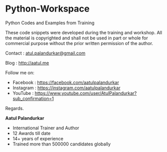 # Python-Workspace
Python Codes and Examples from Training

These code snippets were developed during the training and workshop. All the material is copyrighted and shall not be used in part or whole for commercial purpose without the prior written permission of the author.

Contact : atul.palandurkar@gmail.com

Blog : http://aatul.me

Follow me on:
- Facebook : https://facebook.com/aatulpalandurkar
- Instagram : https://instagram.com/aatulpalandurkar
- YouTube : https://www.youtube.com/user/AtulPalandurkar?sub_confirmation=1

Regards.

**Aatul Palandurkar**
- International Trainer and Author
- 12 Awards till date
- 14+ years of experience
- Trained more than 500000 candidates globally
